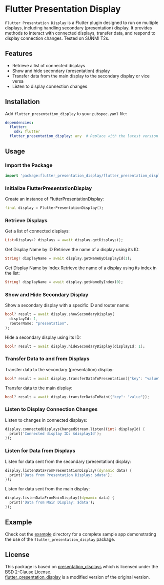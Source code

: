 # Flutter Presentation Display

`Flutter Presentation Display` is a Flutter plugin designed to run on multiple displays, including handling secondary (presentation) display. It provides methods to interact with connected displays, transfer data, and respond to display connection changes. Tested on SUNMI T2s.

## Features

- Retrieve a list of connected displays
- Show and hide secondary (presentation) display
- Transfer data from the main display to the secondary display or vice versa
- Listen to display connection changes

## Installation

Add `flutter_presentation_display` to your `pubspec.yaml` file:

```yaml
dependencies:
  flutter:
    sdk: flutter
  flutter_presentation_display: any  # Replace with the latest version
```

## Usage
### Import the Package
```dart
import 'package:flutter_presentation_display/flutter_presentation_display.dart';
```

### Initialize FlutterPresentationDisplay
Create an instance of FlutterPresentationDisplay:
```dart
final display = FlutterPresentationDisplay();
```

### Retrieve Displays
Get a list of connected displays:
```dart
List<Display>? displays = await display.getDisplays();
```
Get Display Name by ID
Retrieve the name of a display using its ID:
```dart
String? displayName = await display.getNameByDisplayId(1);
```
Get Display Name by Index
Retrieve the name of a display using its index in the list:
```dart
String? displayName = await display.getNameByIndex(0);
```

### Show and Hide Secondary Display
Show a secondary display with a specific ID and router name:
```dart
bool? result = await display.showSecondaryDisplay(
  displayId: 1,
  routerName: "presentation",
);
```
Hide a secondary display using its ID:
```dart
bool? result = await display.hideSecondaryDisplay(displayId: 1);
```

###  Transfer Data to and from Displays
Transfer data to the secondary (presentation) display:
```dart
bool? result = await display.transferDataToPresentation({"key": "value"});
```
Transfer data to the main display:
```dart
bool? result = await display.transferDataToMain({"key": "value"});
```

### Listen to Display Connection Changes
Listen to changes in connected displays:
```dart
display.connectedDisplaysChangedStream.listen((int? displayId) {
  print('Connected display ID: $displayId');
});
```

### Listen for Data from Displays
Listen for data sent from the secondary (presentation) display:
```dart
display.listenDataFromPresentationDisplay((dynamic data) {
  print('Data from Presentation Display: $data');
});
```
Listen for data sent from the main display:
```dart
display.listenDataFromMainDisplay((dynamic data) {
  print('Data from Main Display: $data');
});
```


## Example
Check out the [example](example) directory for a complete sample app demonstrating the use of the `flutter_presentation_display` package.

## License
This package is based on [presentation_displays](https://github.com/VNAPNIC/presentation-displays) which is licensed under the BSD 2-Clause License.<br/>
[flutter_presentation_display](https://github.com/elrizwiraswara/flutter_presentation_display)  is a modified version of the original version.



